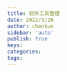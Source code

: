 ```yaml
---
title: 软件工具整理
date: 2022/3/20
author: chenkun
sidebar: 'auto'
publish: true
keys:
categories:
tags:
---
```


<!--more-->
